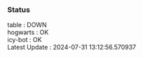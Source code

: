 ### Status


table : DOWN  
hogwarts : OK  
icy-bot : OK  
Latest Update : 2024-07-31 13:12:56.570937
